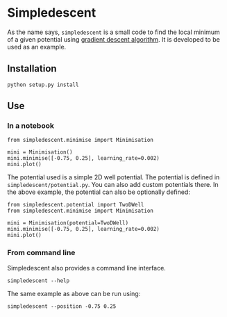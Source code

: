 # Simpledescent

As the name says, `simpledescent` is a small code to find the local minimum of a given potential using [gradient descent algorithm](https://en.wikipedia.org/wiki/Gradient_descent). It is developed to be used as an example.

## Installation

```
python setup.py install
```

## Use

### In a notebook

```
from simpledescent.minimise import Minimisation

mini = Minimisation()
mini.minimise([-0.75, 0.25], learning_rate=0.002)
mini.plot()
```

The potential used is a simple 2D well potential. The potential is defined in `simpledescent/potential.py`. You can also add custom potentials there.  In the above example, the potential can also be optionally defined:

```
from simpledescent.potential import TwoDWell
from simpledescent.minimise import Minimisation

mini = Minimisation(potential=TwoDWell)
mini.minimise([-0.75, 0.25], learning_rate=0.002)
mini.plot()
```

### From command line

Simpledescent also provides a command line interface.

```
simpledescent --help
```

The same example as above can be run using:

```
simpledescent --position -0.75 0.25
```